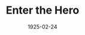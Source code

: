 ---
title: Enter the Hero
date: 1925-02-24
closing_date:
layout: productions
featured_image:
image_caption:
image_credit:
playbill:
category:
Theatre: Theatre Jacksonville
cast:
- Mrs. Carey: Annie M. Pratt
- Annie Carey: Isabel Williams
- Ruth Carey: Jessie Cameron
- Harold: W. McL. Christie
crew:
- Director: Marjory Brash
- Stage Setting: Dick Grether
orchestra:
external_links:
---
